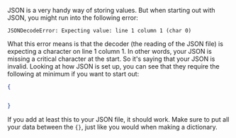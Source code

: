 JSON is a very handy way of storing values. But when starting out with JSON, you might run into the following error:

`JSONDecodeError: Expecting value: line 1 column 1 (char 0)`

What this error means is that the decoder (the reading of the JSON file) is expecting a character on line 1 column 1. In other words, your JSON is missing a critical character at the start. So it's saying that your JSON is invalid.
Looking at how JSON is set up, you can see that they require the following at minimum if you want to start out:

```json
{


}
```

If you add at least this to your JSON file, it should work. Make sure to put all your data between the `{}`, just like you would when making a dictionary.